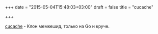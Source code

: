 +++
date = "2015-05-04T15:48:03+03:00"
draft = false
title = "cucache"

+++

<p><a href="https://github.com/jonhoo/cucache">cucache</a>&nbsp;- Клон мемкешид, только на Go и круче.</p>

